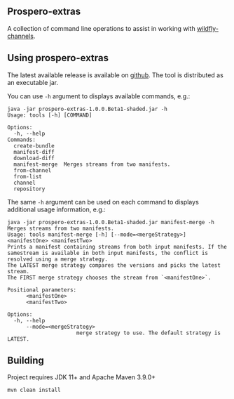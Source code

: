 ## Prospero-extras

A collection of command line operations to assist in working with [wildfly-channels](https://github.com/wildfly-extras/wildfly-channel).

## Using prospero-extras

The latest available release is available on [github](https://github.com/spyrkob/prospero-extras/releases/latest). The tool is distributed as an executable jar.

You can use `-h` argument to displays available commands, e.g.:

```
java -jar prospero-extras-1.0.0.Beta1-shaded.jar -h
Usage: tools [-h] [COMMAND]

Options:
  -h, --help
Commands:
  create-bundle
  manifest-diff
  download-diff
  manifest-merge  Merges streams from two manifests.
  from-channel
  from-list
  channel
  repository
```

The same `-h` argument can be used on each command to displays additional usage information, e.g.:

```
java -jar prospero-extras-1.0.0.Beta1-shaded.jar manifest-merge -h
Merges streams from two manifests.
Usage: tools manifest-merge [-h] [--mode=<mergeStrategy>] <manifestOne> <manifestTwo>
Prints a manifest containing streams from both input manifests. If the samestream is available in both input manifests, the conflict is resolved using a merge strategy.
The LATEST merge strategy compares the versions and picks the latest stream.
The FIRST merge strategy chooses the stream from `<manifestOne>`.

Positional parameters:
      <manifestOne>
      <manifestTwo>

Options:
  -h, --help
      --mode=<mergeStrategy>
                      merge strategy to use. The default strategy is LATEST.
```

## Building

Project requires JDK 11+ and Apache Maven 3.9.0+
 
`mvn clean install`
